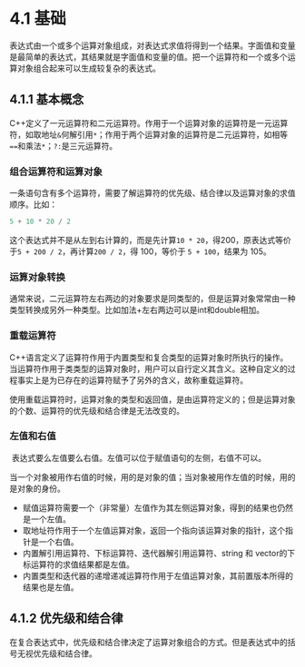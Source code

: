 # 4.1 基础

​	表达式由一个或多个运算对象组成，对表达式求值将得到一个结果。字面值和变量是最简单的表达式，其结果就是字面值和变量的值。把一个运算符和一个或多个运算对象组合起来可以生成较复杂的表达式。

## 4.1.1 基本概念

​	C++定义了一元运算符和二元运算符。作用于一个运算对象的运算符是一元运算符，如取地址`&`何解引用`*`；作用于两个运算对象的运算符是二元运算符，如相等`==`和乘法`*`；`?:`是三元运算符。

### 组合运算符和运算对象

​	一条语句含有多个运算符，需要了解运算符的优先级、结合律以及运算对象的求值顺序。比如：

```c++
5 + 10 * 20 / 2
```

这个表达式并不是从左到右计算的，而是先计算`10 * 20`，得200，原表达式等价于`5 + 200 / 2`，再计算`200 / 2`，得 100，等价于 `5 + 100`，结果为 105。

### 运算对象转换

​	通常来说，二元运算符左右两边的对象要求是同类型的，但是运算对象常常由一种类型转换成另外一种类型。比如加法+左右两边可以是int和double相加。

### 重载运算符

​	C++语言定义了运算符作用于内置类型和复合类型的运算对象时所执行的操作。当运算符作用于类类型的运算对象时，用户可以自行定义其含义。这种自定义的过程事实上是为已存在的运算符赋予了另外的含义，故称重载运算符。

​	使用重载运算符时，运算对象的类型和返回值，是由运算符定义的；但是运算对象的个数、运算符的优先级和结合律是无法改变的。

### 左值和右值

​	表达式要么左值要么右值。左值可以位于赋值语句的左侧，右值不可以。

​	当一个对象被用作右值的时候，用的是对象的值；当对象被用作左值的时候，用的是对象的身份。

* 赋值运算符需要一个（非常量）左值作为其左侧运算对象，得到的结果也仍然是一个左值。
* 取地址符作用于一个左值运算对象，返回一个指向该运算对象的指针，这个指针是一个右值。
* 内置解引用运算符、下标运算符、迭代器解引用运算符、string 和 vector的下标运算符的求值结果都是左值。
* 内置类型和迭代器的递增递减运算符作用于左值运算对象，其前置版本所得的结果也是左值。

## 4.1.2 优先级和结合律

​	在复合表达式中，优先级和结合律决定了运算对象组合的方式。但是表达式中的括号无视优先级和结合律。



